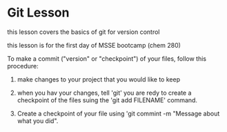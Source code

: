 # Git Lesson

this lesson covers the basics of git for version control

this lesson is for the first day of MSSE bootcamp (chem 280)

To make a commit ("version" or "checkpoint") of your files, follow this procedure:

1. make changes to your project that you would like to keep

2. when you hav your changes, tell 'git' you are redy to create a checkpoint of the files suing the 'git add FILENAME' command.

3. Create a checkpoint of your file using 'git commint -m "Message about what you did".